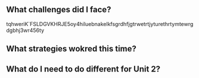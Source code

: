 ## What challenges did I face?

tqhweriK`FSLDGVKHRJE5oy4hiluebnakelkfsgrdhfjgtrwetrtjyturethrtymtewrgdgbhj3wr456ty

## What strategies wokred this time?

## What do I need to do different for Unit 2?
